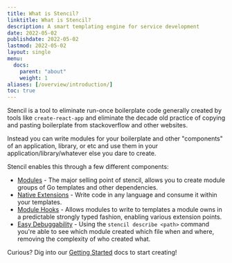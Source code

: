```yaml
---
title: What is Stencil?
linktitle: What is Stencil?
description: A smart templating engine for service development
date: 2022-05-02
publishdate: 2022-05-02
lastmod: 2022-05-02
layout: single
menu:
  docs:
    parent: "about"
    weight: 1
aliases: [/overview/introduction/]
toc: true
---
```


Stencil is a tool to eliminate run-once boilerplate code generally created by tools like `create-react-app` and eliminate the decade old practice of copying and pasting boilerplate from stackoverflow and other websites.

Instead you can write modules for your boilerplate and other "components" of an application, library, or etc and use them in your application/library/whatever else you dare to create.

Stencil enables this through a few different components:

- [Modules](/stencil/modules/) - The major selling point of stencil, allows you to create module groups of Go templates and other dependencies.
- [Native Extensions](/stencil/modules/native-extensions) - Write code in any language and consume it within your templates.
- [Module Hooks](/stencil/modules/template-module#module-hooks) - Allows modules to write to templates a module owns in a predictable strongly typed fashion, enabling various extension points.
- [Easy Debuggability](/stencil/commands/describe/) - Using the `stencil describe <path>` command you're able to see which module created which file when and where, removing the complexity of who created what.

Curious? Dig into our [Getting Started](/stencil/getting-started/) docs to start creating!
